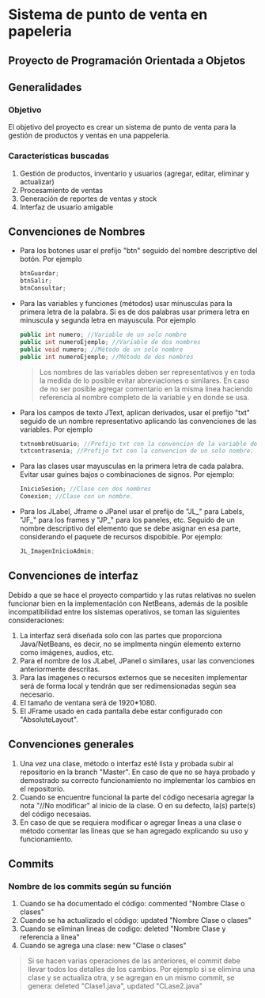 # Sistema de punto de venta en papeleria 
## Proyecto de Programación Orientada a Objetos
## Generalidades

### Objetivo
El objetivo del proyecto es crear un sistema de punto de venta para la gestión de productos y ventas en una pappeleria.

### Características buscadas
1. Gestión de productos, inventario y usuarios (agregar, editar, eliminar y actualizar)
3. Procesamiento de ventas
4. Generación de reportes de ventas y stock
6. Interfaz de usuario amigable

## Convenciones de Nombres
- Para los botones usar el prefijo "btn" seguido del nombre descriptivo del botón. Por ejemplo
    ```java
    btnGuardar;
    btnSalir;
    btnConsultar;
    ```
- Para las variables y funciones (métodos) usar minusculas para la primera letra de la palabra. Si es de dos palabras usar primera letra en minuscula y segunda letra en mayuscula. Por ejemplo
    ```java
    public int numero; //Variable de un solo nombre
    public int numeroEjemplo; //Variable de dos nombres
    public void numero; //Método de un solo nombre 
    public int numeroEjemplo; //Método de dos nombres
    ```
  > Los nombres de las variables deben ser representativos y en toda la medida de lo posible evitar abreviaciones o similares. En caso de no ser posible agregar
  > comentario en la misma linea haciendo referencia al nombre completo de la variable y en donde se usa.
-  Para los campos de texto JText, aplican derivados, usar el prefijo "txt" seguido de un nombre representativo aplicando las convenciones de las variables. Por ejemplo
    ```java
    txtnombreUsuario; //Prefijo txt con la convencion de la variable de dos nombres
    txtcontrasenia; //Prefijo txt con la convencion de un solo nombre.
    ```
-  Para las clases usar mayusculas en la primera letra de cada palabra. Evitar usar guines bajos o combinaciones de signos. Por ejemplo:
    ```java
    InicioSesion; //Clase con dos nombres
    Conexion; //Clase con un nombre.
    ```
-  Para los JLabel, Jframe o JPanel usar el prefijo de "JL_" para Labels, "JF_" para los frames y "JP_" para los paneles, etc. Seguido de un nombre descriptivo del elemento que se debe asignar en esa parte, considerando el paquete de recursos dispobible. Por ejemplo:
    ```java
    JL_ImagenInicioAdmin; 
    ```

## Convenciones de interfaz
Debido a que se hace el proyecto compartido y las rutas relativas no suelen funcionar bien en la implementación con NetBeans, además de la posible incompatibilidad entre
los sistemas operativos, se toman las siguientes consideraciones:
1. La interfaz será diseñada solo con las partes que proporciona Java/NetBeans, es decir, no se implmenta ningún elemento externo como imágenes, audios, etc.
2. Para el nombre de los JLabel, JPanel o similares, usar las convenciones anteriormente descritas.
3. Para las imagenes o recursos externos que se necesiten implementar será de forma local y tendrán que ser redimensionadas según sea necesario.
4. El tamaño de ventana será de 1920*1080.
5. El JFrame usado en cada pantalla debe estar configurado con "AbsoluteLayout".

## Convenciones generales
1. Una vez una clase, método o interfaz esté lista y probada subir al repositorio en la branch "Master". En caso de que no se haya probado y demostrado su correcto funcionamiento no implementar los cambios en el repositorio.
2. Cuando se encuentre funcional la parte del código necesaria agregar la nota "//No modificar" al inicio de la clase. O en su defecto, la(s) parte(s) del código necesaias.
3. En caso de que se requiera modificar o agregar lineas a una clase o método comentar las lineas que se han agregado explicando su uso y funcionamiento.

## Commits
### Nombre de los commits según su función
1. Cuando se ha documentado el código: commented "Nombre Clase o clases"
2. Cuando se ha actualizado el código: updated "Nombre Clase o clases"
3. Cuando se eliminan lineas de codigo: deleted "Nombre Clase y referencia a linea"
4. Cuando se agrega una clase: new "Clase o clases"

> Si se hacen varias operaciones de las anteriores, el commit debe llevar todos los detalles de los cambios. Por ejemplo si se elimina una clase y se actualiza otra, y se agregan en un mismo commit, se genera: deleted "Clase1.java", updated "CLase2.java"

















